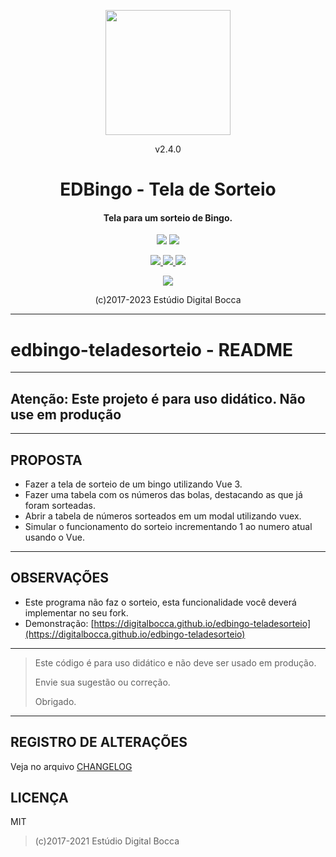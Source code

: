 <p align="center">
  <img src="https://estudiodigitalbocca.com.br/edb-logo.svg" width="200px">
  <p align="center">v2.4.0</p>
  <h1 align="center">EDBingo - Tela de Sorteio</h1>
  <h4 align="center">
    Tela para um sorteio de Bingo.
  </h4>
  <p align="center">
    <img src="https://badgen.net/badge/version/v2.4.0/orange">
    <a href="https://codeclimate.com/github/digitalbocca/edbingo-teladesorteio/maintainability">
      <img src="https://api.codeclimate.com/v1/badges/05fc13146ed957dee79f/maintainability">
    </a>
  </p>
  <p align="center">
    <a href="https://forthebadge.com">
      <img src="https://forthebadge.com/images/badges/uses-badges.svg">
    </a>
    <a href="https://forthebadge.com">
      <img src="https://forthebadge.com/images/badges/contains-technical-debt.svg">
    </a>
    <a href="https://forthebadge.com">
      <img src="https://forthebadge.com/images/badges/built-by-developers.svg">
    </a>
  </p>
  <p align="center">
    <a href="https://github.com/feross/standard">
      <img src="https://cdn.rawgit.com/feross/standard/master/badge.svg">
    </a>
  </p>
  <p align="center">(c)2017-2023 Estúdio Digital Bocca</p>
</p>

---

# edbingo-teladesorteio - README

---

## Atenção: Este projeto é para uso didático. Não use em produção

---

## PROPOSTA

- Fazer a tela de sorteio de um bingo utilizando Vue 3.
- Fazer uma tabela com os números das bolas, destacando as que já foram sorteadas.
- Abrir a tabela de números sorteados em um modal utilizando vuex.
- Simular o funcionamento do sorteio incrementando 1 ao numero atual usando o Vue.

---

## OBSERVAÇÕES

- Este programa não faz o sorteio, esta funcionalidade você deverá implementar no seu fork.
- Demonstração: [https://digitalbocca.github.io/edbingo-teladesorteio](https://digitalbocca.github.io/edbingo-teladesorteio)

---

>Este código é para uso didático e não deve ser usado em produção.
>
>Envie sua sugestão ou correção.
>
>Obrigado.

---

## REGISTRO DE ALTERAÇÕES

Veja no arquivo [CHANGELOG](CHANGELOG.md)

## LICENÇA

MIT

> (c)2017-2021 Estúdio Digital Bocca
